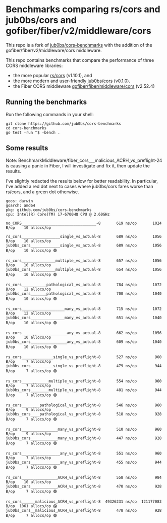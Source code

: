# Benchmarks comparing rs/cors and jub0bs/cors and gofiber/fiber/v2/middleware/cors

This repo is a fork of [jub0bs/cors-benchmarks](https://github.com/jub0bs/cors-benchmarks) with the addition of the gofiber/fiber/v2/middleware/cors middleware.

This repo contains benchmarks that compare the performance
of three CORS middleware libraries:

- the more popular [rs/cors](https://github.com/rs/cors) (v1.10.1), and
- the more modern and user-friendly [jub0bs/cors](https://github.com/jub0bs/cors) (v0.1.0).
- the Fiber CORS middleware [gofiber/fiber/middleware/cors](https://github.com/gofiber/fiber) (v2.52.4)

## Running the benchmarks

Run the following commands in your shell:

```shell
git clone https://github.com/jub0bs/cors-benchmarks
cd cors-benchmarks
go test -run ^$ -bench .
```

## Some results

Note: BenchmarkMiddleware/fiber_cors___malicious_ACRH_vs_preflight-24 is causing a panic in Fiber, I will investigate and fix it, then update the results.

I've slightly redacted the results below for better readability.
In particular, I've added a red dot next to cases where jub0bs/cors
fares worse than rs/cors, and a green dot otherwise.

```text
goos: darwin
goarch: amd64
pkg: github.com/jub0bs/cors-benchmarks
cpu: Intel(R) Core(TM) i7-6700HQ CPU @ 2.60GHz

no_CORS_________________________________-8       619 ns/op       1024 B/op    10 allocs/op

rs_cors_________________single_vs_actual-8       689 ns/op       1056 B/op    10 allocs/op
jub0bs_cors_____________single_vs_actual-8       689 ns/op       1056 B/op    10 allocs/op 🟢

rs_cors_______________multiple_vs_actual-8       657 ns/op       1056 B/op    10 allocs/op
jub0bs_cors___________multiple_vs_actual-8       654 ns/op       1056 B/op    10 allocs/op 🟢

rs_cors___________pathological_vs_actual-8       784 ns/op       1072 B/op    12 allocs/op
jub0bs_cors_______pathological_vs_actual-8       700 ns/op       1040 B/op    10 allocs/op 🟢

rs_cors___________________many_vs_actual-8       715 ns/op       1072 B/op    12 allocs/op
jub0bs_cors_______________many_vs_actual-8       651 ns/op       1040 B/op    10 allocs/op 🟢

rs_cors____________________any_vs_actual-8       662 ns/op       1056 B/op    10 allocs/op
jub0bs_cors________________any_vs_actual-8       609 ns/op       1040 B/op    10 allocs/op 🟢

rs_cors______________single_vs_preflight-8       527 ns/op        960 B/op     7 allocs/op
jub0bs_cors__________single_vs_preflight-8       479 ns/op        944 B/op     7 allocs/op 🟢

rs_cors____________multiple_vs_preflight-8       554 ns/op        960 B/op     7 allocs/op
jub0bs_cors________multiple_vs_preflight-8       481 ns/op        944 B/op     7 allocs/op 🟢

rs_cors________pathological_vs_preflight-8       546 ns/op        960 B/op     9 allocs/op
jub0bs_cors____pathological_vs_preflight-8       518 ns/op        928 B/op     7 allocs/op 🟢

rs_cors________________many_vs_preflight-8       510 ns/op        960 B/op     9 allocs/op
jub0bs_cors____________many_vs_preflight-8       447 ns/op        928 B/op     7 allocs/op 🟢

rs_cors_________________any_vs_preflight-8       551 ns/op        960 B/op     7 allocs/op
jub0bs_cors_____________any_vs_preflight-8       455 ns/op        944 B/op     7 allocs/op 🟢

rs_cors________________ACRH_vs_preflight-8       558 ns/op        984 B/op    10 allocs/op
jub0bs_cors____________ACRH_vs_preflight-8       470 ns/op        928 B/op     7 allocs/op 🟢

rs_cors______malicious_ACRH_vs_preflight-8  49326231 ns/op  121177083 B/op  1061 allocs/op 😱
jub0bs_cors__malicious_ACRH_vs_preflight-8       478 ns/op        928 B/op     7 allocs/op 🟢
```
